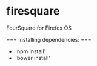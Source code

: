 firesquare
==========

FourSquare for Firefox OS

=== Installing dependencies: ===

* 'npm install'
* 'bower install'